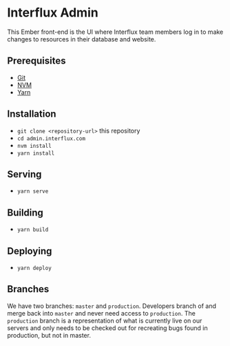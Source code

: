 # Interflux Admin

This Ember front-end is the UI where Interflux team members log in to make changes to resources in their database and website.

## Prerequisites

* [Git](https://git-scm.com/)
* [NVM](https://github.com/nvm-sh/nvm)
* [Yarn](https://yarnpkg.com/)

## Installation

* `git clone <repository-url>` this repository
* `cd admin.interflux.com`
* `nvm install`
* `yarn install`

## Serving

* `yarn serve`

## Building

* `yarn build`

## Deploying

* `yarn deploy`

## Branches

We have two branches: `master` and `production`. Developers branch of and merge back into `master` and never need access to `production`. The `production` branch is a representation of what is currently live on our servers and only needs to be checked out for recreating bugs found in production, but not in master.
